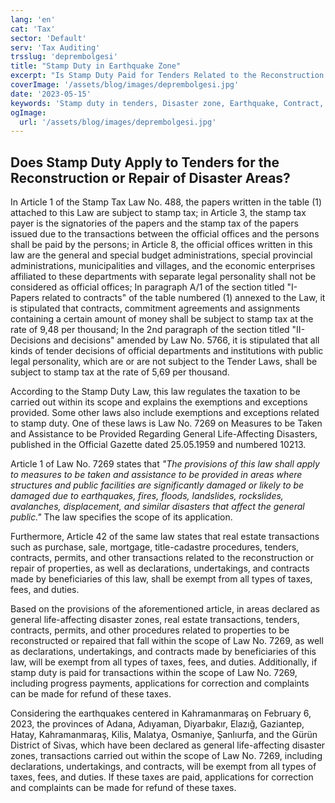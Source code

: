 ```yaml
---
lang: 'en'
cat: 'Tax'
sector: 'Default'
serv: 'Tax Auditing'
trsslug: 'deprembolgesi'
title: "Stamp Duty in Earthquake Zone"
excerpt: "Is Stamp Duty Paid for Tenders Related to the Reconstruction or Repair of Disaster Areas?"
coverImage: '/assets/blog/images/deprembolgesi.jpg'
date: '2023-05-15'
keywords: 'Stamp duty in tenders, Disaster zone, Earthquake, Contract, Progress payments'
ogImage:
  url: '/assets/blog/images/deprembolgesi.jpg'
---
```


## Does Stamp Duty Apply to Tenders for the Reconstruction or Repair of Disaster Areas?

In Article 1 of the Stamp Tax Law No. 488, the papers written in the table (1) attached to this Law are subject to stamp tax; in Article 3, the stamp tax payer is the signatories of the papers and the stamp tax of the papers issued due to the transactions between the official offices and the persons shall be paid by the persons; in Article 8, the official offices written in this law are the general and special budget administrations, special provincial administrations, municipalities and villages, and the economic enterprises affiliated to these departments with separate legal personality shall not be considered as official offices; In paragraph A/1 of the section titled "I-Papers related to contracts" of the table numbered (1) annexed to the Law, it is stipulated that contracts, commitment agreements and assignments containing a certain amount of money shall be subject to stamp tax at the rate of 9,48 per thousand; In the 2nd paragraph of the section titled "II- Decisions and decisions" amended by Law No. 5766, it is stipulated that all kinds of tender decisions of official departments and institutions with public legal personality, which are or are not subject to the Tender Laws, shall be subject to stamp tax at the rate of 5,69 per thousand.

According to the Stamp Duty Law, this law regulates the taxation to be carried out within its scope and explains the exemptions and exceptions provided. Some other laws also include exemptions and exceptions related to stamp duty. One of these laws is Law No. 7269 on Measures to be Taken and Assistance to be Provided Regarding General Life-Affecting Disasters, published in the Official Gazette dated 25.05.1959 and numbered 10213.

Article 1 of Law No. 7269 states that *"The provisions of this law shall apply to measures to be taken and assistance to be provided in areas where structures and public facilities are significantly damaged or likely to be damaged due to earthquakes, fires, floods, landslides, rockslides, avalanches, displacement, and similar disasters that affect the general public."* The law specifies the scope of its application.

Furthermore, Article 42 of the same law states that real estate transactions such as purchase, sale, mortgage, title-cadastre procedures, tenders, contracts, permits, and other transactions related to the reconstruction or repair of properties, as well as declarations, undertakings, and contracts made by beneficiaries of this law, shall be exempt from all types of taxes, fees, and duties.

Based on the provisions of the aforementioned article, in areas declared as general life-affecting disaster zones, real estate transactions, tenders, contracts, permits, and other procedures related to properties to be reconstructed or repaired that fall within the scope of Law No. 7269, as well as declarations, undertakings, and contracts made by beneficiaries of this law, will be exempt from all types of taxes, fees, and duties. Additionally, if stamp duty is paid for transactions within the scope of Law No. 7269, including progress payments, applications for correction and complaints can be made for refund of these taxes.

Considering the earthquakes centered in Kahramanmaraş on February 6, 2023, the provinces of Adana, Adıyaman, Diyarbakır, Elazığ, Gaziantep, Hatay, Kahramanmaraş, Kilis, Malatya, Osmaniye, Şanlıurfa, and the Gürün District of Sivas, which have been declared as general life-affecting disaster zones, transactions carried out within the scope of Law No. 7269, including declarations, undertakings, and contracts, will be exempt from all types of taxes, fees, and duties. If these taxes are paid, applications for correction and complaints can be made for refund of these taxes.